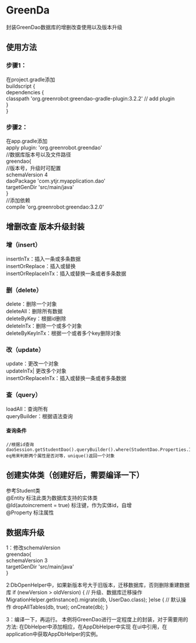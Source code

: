 # GreenDa
封装GreenDao数据库的增删改查使用以及版本升级
## 使用方法
### 步骤1：
在project.gradle添加 </br>
    buildscript { </br>
        dependencies { </br>
            classpath 'org.greenrobot:greendao-gradle-plugin:3.2.2' // add plugin  </br>
        }  </br>
    }   </br>

### 步骤2：
在app.gradle添加  </br>
    apply plugin: 'org.greenrobot.greendao'  </br>
    //数据库版本号以及文件路径  </br>
    greendao{  </br>
         //版本号，升级时可配置  </br>
                schemaVersion 4  </br>
                daoPackage 'com.ytjr.myapplication.dao'  </br>
                targetGenDir 'src/main/java'  </br>
    }  </br>
     //添加依赖  </br>
     compile 'org.greenrobot:greendao:3.2.0'  </br>

## 增删改查 版本升级封装

### 增（insert）

 insertInTx：插入一条或多条数据</br>
 insertOrReplace：插入或替换</br>
 insertOrReplaceInTx：插入或替换一条或者多条数据</br>

### 删（delete）

 delete：删除一个对象</br>
 deleteAll：删除所有数据</br>
 deleteByKey：根据id删除</br>
 deleteInTx：删除一个或多个对象</br>
 deleteByKeyInTx：根据一个或者多个key删除对象</br>
 
 ### 改（update）

  update：更改一个对象</br>
  updateInTx| 更改多个对象</br>
  insertOrReplaceInTx：插入或替换一条或者多条数据</br>
 
 ### 查（query）
 
   loadAll：查询所有</br>
   queryBuilder：根据语法查询</br>
 
 #### 查询条件
 
    //根据id查询
    daoSession.getStudentDao().queryBuilder().where(StudentDao.Properties.Id.eq(id)).build().unique();
    eq用来判断两个属性是否对等，unique()返回一个对象
 
 ## 创建实体类（创建好后，需要编译一下）
 参考Student类</br>
 @Entity 标注此类为数据库支持的实体类</br>
 @Id(autoincrement = true) 标注键，作为实体id，自增</br>
 @Property 标注属性</br>
 
 ## 数据库升级
 1：修改schemaVersion  </br>
    greendao{  </br>
     schemaVersion 3  </br>
     targetGenDir 'src/main/java'  </br>
    }  </br>

 2:DbOpenHelper中，如果新版本号大于旧版本，迁移数据库，否则删除重建数据库
     if (newVersion > oldVersion) {
             // 升级、数据库迁移操作
             MigrationHelper.getInstance().migrate(db, UserDao.class);
         }else {
             // 默认操作
             dropAllTables(db, true);
             onCreate(db);
         }
         
 3：编译一下，再运行。
 本例将GreenDao进行一定程度上的封装，对于需要用的方法:
   在DbHelper中添加相应，在AppDbHelper中实现
    在ui中引用，在application中获取AppDbHelper的实例。
